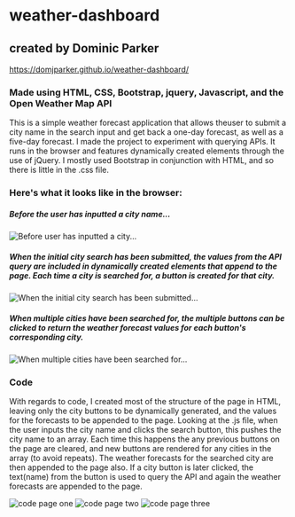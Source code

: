 # weather-dashboard

## created by Dominic Parker
https://domjparker.github.io/weather-dashboard/

### Made using HTML, CSS, Bootstrap, jquery, Javascript, and the Open Weather Map API

This is a simple weather forecast application that allows theuser to submit a city name in the search input and get back a one-day forecast, as well as a five-day forecast. I made the project to experiment with querying APIs. It runs in the browser and features dynamically created elements through the use of jQuery. I mostly used Bootstrap in conjunction with HTML, and so there is little in the .css file.

### Here's what it looks like in the browser:

##### Before the user has inputted a city name...
![Before user has inputted a city...](beforesearch.png)

##### When the initial city search has been submitted, the values from the API query are included in dynamically created elements that append to the page. Each time a city is searched for, a button is created for that city.
![When the initial city search has been submitted...](initialcity.png)

##### When multiple cities have been searched for, the multiple buttons can be clicked to return the weather forecast values for each button's corresponding city.
![When multiple cities have been searched for...](multiplecities.png)


### Code
With regards to code, I created most of the structure of the page in HTML, leaving only the city buttons to be dynamically generated, and the values for the forecasts to be appended to the page.
Looking at the .js file, when the user inputs the city name and clicks the search button, this pushes the city name to an array. Each time this happens the any previous buttons on the page are cleared, and new buttons are rendered for any cities in the array (to avoid repeats). The weather forecasts for the searched city are then appended to the page also. If a city button is later clicked, the text(name) from the button is used to query the API and again the weather forecasts are appended to the page.

![code page one](weatherdashboardcode1.png)
![code page two](weatherdashboardcode2.png)
![code page three](weatherdashboardcode3.png)